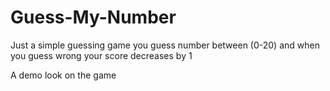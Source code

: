 # Guess-My-Number
Just a simple guessing game you guess number between (0-20) and when you guess wrong your score decreases by 1

A demo look on the game


